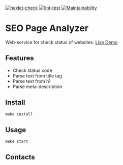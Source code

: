 [![hexlet-check](https://github.com/kaziamov/python-project-83/actions/workflows/hexlet-check.yml/badge.svg)](https://github.com/kaziamov/python-project-83/actions/workflows/hexlet-check.yml)
[![lint-test](https://github.com/kaziamov/python-project-83/actions/workflows/lint-test.yml/badge.svg)](https://github.com/kaziamov/python-project-83/actions/workflows/lint-test.yml)
[![Maintainability](https://api.codeclimate.com/v1/badges/b5ac9e4ee72c50421f24/maintainability)](https://codeclimate.com/github/kaziamov/python-project-83/maintainability)
<!-- [![Test Coverage](https://api.codeclimate.com/v1/badges/b5ac9e4ee72c50421f24/test_coverage)](https://codeclimate.com/github/kaziamov/python-project-83/test_coverage) -->
# SEO Page Analyzer

Web-service for check status of websites. [Live Demo](https://seo-page-analyzer-production-8868.up.railway.app/)


## Features

* Check status code
* Parse text from title tag
* Parse text from h1
* Parse meta-description


## Install

```powershell
make install
```

## Usage

```shell
make start
```

## Contacts
